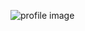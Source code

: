 ![profile image](https://avatars1.githubusercontent.com/u/57877219?s=400&u=3d87c3804c1fc0e84d1fe525b78cdf2b7c46bdd1&v=4)
